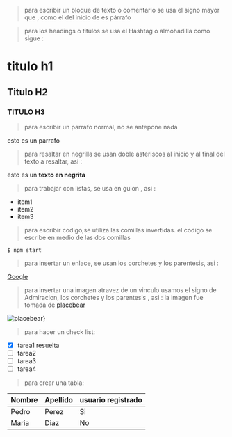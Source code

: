 >para escribir un bloque de texto o comentario se usa el signo mayor que , como el del inicio de es párrafo 

>para los headings o titulos se usa el Hashtag o almohadilla como sigue : 

# titulo h1 
## Titulo H2
### TITULO H3

>para escribir un parrafo normal, no se antepone nada 

esto es un parrafo 
>para resaltar en negrilla se usan doble asteriscos al inicio y al  final del texto a resaltar, asi :

esto es un **texto en negrita** 
> para trabajar con listas, se usa en guion , asi : 

- item1
- item2
- item3


> para escribir codigo,se utiliza las comillas invertidas. el codigo se escribe en medio de las dos comillas 

`$ npm start`

>para insertar un enlace, se usan los corchetes y los parentesis, asi :

[Google](htpps://google.com)

> para insertar una imagen atravez de un vinculo usamos el signo de Admiracion,  los corchetes y los parentesis , asi :
> la imagen fue tomada de [placebear](https://pleacebear.com/)


![placebear}](https://placebear.com/g/200/300)


>para hacer un check list:
- [x] tarea1 resuelta 
- [ ] tarea2
- [ ] tarea3
- [ ] tarea4

>para crear una tabla:
 
 |          Nombre          |          Apellido          |       usuario registrado   
 |  ---------------------------------|---------------------|----------
 |   Pedro    |    Perez   |    Si
 |   Maria    |    Diaz    |    No 
  
